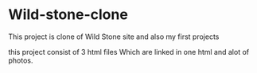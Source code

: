 # Wild-stone-clone
This project is clone of Wild Stone site and also my first projects

this project consist of 3 html files Which are linked in one html and alot of photos.
